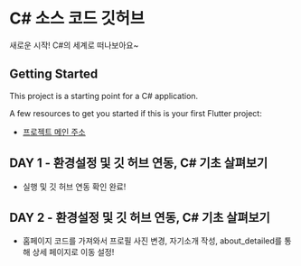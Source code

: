 # C# 소스 코드 깃허브

새로운 시작! C#의 세계로 떠나보아요~

## Getting Started

This project is a starting point for a C# application.

A few resources to get you started if this is your first Flutter project:

- [프로젝트 메인 주소](https://github.com/hobbang666/C_SHARP_PROJECT)

## DAY 1 - 환경설정 및 깃 허브 연동, C# 기초 살펴보기

- 실행 및 깃 허브 연동 확인 완료!

## DAY 2 - 환경설정 및 깃 허브 연동, C# 기초 살펴보기

- 홈페이지 코드를 가져와서 프로필 사진 변경, 자기소개 작성, about_detailed를 통해 상세 페이지로 이동 설정!